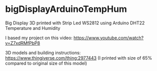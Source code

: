 # bigDisplayArduinoTempHum

Big Display 3D printed with Strip Led WS2812 using Arduino DHT22 Temperature and Humidity

I based my project on this video: https://www.youtube.com/watch?v=Z7xdRMfPbP8 

3D models and building instructions: https://www.thingiverse.com/thing:2977443 (I printed with size of 65% compared to original size of this model)
